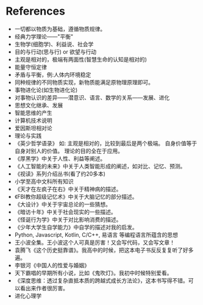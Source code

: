 # References

* 一切都以物质为基础，遵循物质规律。
* 经典力学理论——"平衡"
* 生物学(细胞学)、利益说、社会学
* 目的与行动(思与行) or 欲望与行动
* 主观是相对的，极端有两面性(智慧生命的认知是相对的)
* 能量守恒定律
* 矛盾与平衡，例:人体内环境稳定
* 同种规律的不同物质实现，新物质能满足原物理原理即可。
* 事物进化论(如生物进化论)
* 对事物认识的差异——潜意识、语言、数学的关系——发展、进化
* 思想文化继承、发展
* 智能思维的产生
* 计算机技术说明
* 爱因斯坦相对论
* 理论与实践
* 《英少哲学语录》 如: 主观是相对的，比较到最后是两个极端。 自身价值等于自身对别人的价值。 理论的目的全在于应用。
* 《厚黑学》中关于人性、利益等阐述。
* 《人工智能的未来》中关于人类智能形成的阐述，如对比、记忆、预测。
* 《视读》系列介绍丛书(看了约20多本)
* 小学至高中文科所有知识
* 《天才在左疯子在右》中关于精神病的描述。
* 《FBI教你超级记忆术》中关于大脑记忆的部分描述。
* 《大设计》中关于宇宙总论的一些猜想。
* 《暗访十年》中关于社会现实的一些描述。
* 《怪诞行为学》中关于对比影响消费的描述。
* 《少年大学生自学能力》中自学的描述对我的启发。
* Python, Javascript, Kotlin, C/C++, 易语言 等编程语言所蕴含的思想
* 王小波全集。王小波这个人可真是厉害！又会写代码，又会写文章！
* 袁腾飞《这个历史挺靠谱》。我高中的时候，把这本电子书反反复复听了好多遍。
* 李银河《中国人的性爱与婚姻》
* 天下霸唱的早期所有小说，比如《鬼吹灯》。我初中时候特别爱看。
* 《深度思维：透过复杂直抵本质的跨越式成长方法论》，这本书写得不错。可以看出来作者很厉害。
* 进化心理学
